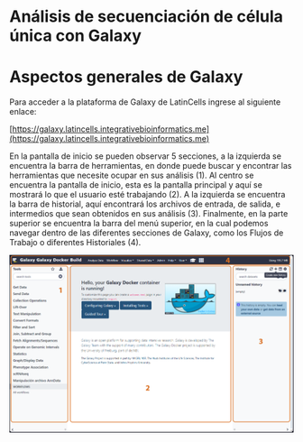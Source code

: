 # Análisis de secuenciación de célula única con Galaxy


# Aspectos generales de Galaxy

Para acceder a la plataforma de Galaxy de LatinCells ingrese al siguiente enlace:

[https://galaxy.latincells.integrativebioinformatics.me](https://galaxy.latincells.integrativebioinformatics.me) 

En la pantalla de inicio se pueden observar 5 secciones, a la izquierda se encuentra la barra de herramientas, en donde puede buscar y encontrar las herramientas que necesite ocupar en sus análisis (1). Al centro se encuentra la pantalla de inicio, esta es la pantalla principal y aquí se mostrará lo que el usuario esté trabajando (2). A la izquierda se encuentra la barra de historial, aquí encontrará los archivos de entrada, de salida, e intermedios que sean obtenidos en sus análisis (3). Finalmente, en la parte superior se encuentra la barra del menú superior, en la cual podemos navegar dentro de las diferentes secciones de Galaxy, como los Flujos de Trabajo o diferentes Historiales (4).

![aspectos_generales](Imagenes/1_homescreen.png)
